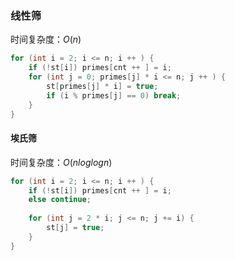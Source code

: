 ### 线性筛

时间复杂度：$O(n)$

```c++
for (int i = 2; i <= n; i ++ ) {
    if (!st[i]) primes[cnt ++ ] = i;
    for (int j = 0; primes[j] * i <= n; j ++ ) {
        st[primes[j] * i] = true;
        if (i % primes[j] == 0) break;
    }
}
```



#### 埃氏筛

时间复杂度：$O(nloglog n)$

```c++
for (int i = 2; i <= n; i ++ ) {
    if (!st[i]) primes[cnt ++ ] = i;
    else continue;
    
    for (int j = 2 * i; j <= n; j += i) {
        st[j] = true;
    }
}
```

